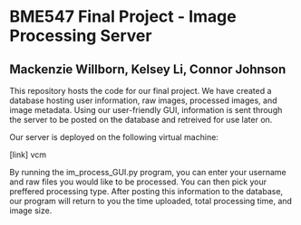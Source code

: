 # BME547 Final Project - Image Processing Server
## Mackenzie Willborn, Kelsey Li, Connor Johnson

This repository hosts the code for our final project. We have created a database hosting user information, raw images, processed images, and image metadata. Using our user-friendly GUI, information is sent through the server to be posted on the database and retreived for use later on.

Our server is deployed on the following virtual machine:

[link] vcm

By running the im_process_GUI.py program, you can enter your username and raw files you would like to be processed. You can then pick your preffered processing type. After posting this information to the database, our program will return to you the time uploaded, total processing time, and image size.
